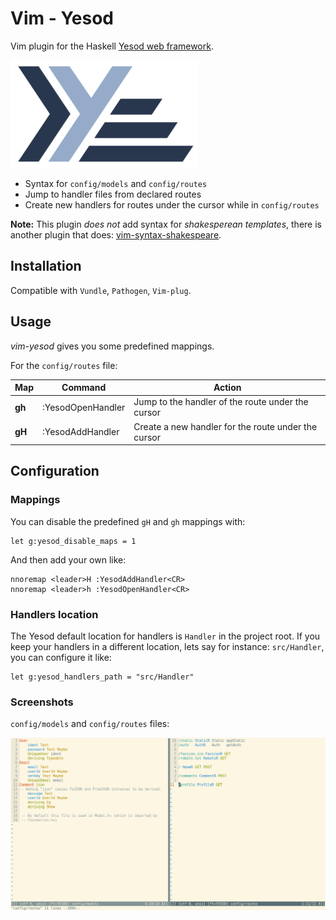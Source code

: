 # Vim - Yesod

Vim plugin for the Haskell [Yesod web framework](http://www.yesodweb.com/).

![Yesod](yesod_logo.png)


* Syntax for `config/models` and `config/routes`
* Jump to handler files from declared routes
* Create new handlers for routes under the cursor while in `config/routes`

**Note:** This plugin *does not* add syntax for *shakesperean templates*, there is
another plugin that does:
[vim-syntax-shakespeare](https://github.com/pbrisbin/vim-syntax-shakespeare).


## Installation

Compatible with `Vundle`, `Pathogen`, `Vim-plug`.


## Usage

*vim-yesod* gives you some predefined mappings.

For the `config/routes` file:

Map | Command | Action
--- | ------- | ------
**gh** | :YesodOpenHandler | Jump to the handler of the route under the cursor
**gH** | :YesodAddHandler | Create a new handler for the route under the cursor


## Configuration

### Mappings

You can disable the predefined `gH` and `gh` mappings with:

    let g:yesod_disable_maps = 1

And then add your own like:

    nnoremap <leader>H :YesodAddHandler<CR>
    nnoremap <leader>h :YesodOpenHandler<CR>

### Handlers location

The Yesod default location for handlers is `Handler` in the project root. If you
keep your handlers in a different location, lets say for instance:
`src/Handler`, you can configure it like:

    let g:yesod_handlers_path = "src/Handler"


### Screenshots

`config/models` and `config/routes` files:

![Screenshot](screenshot.png)
